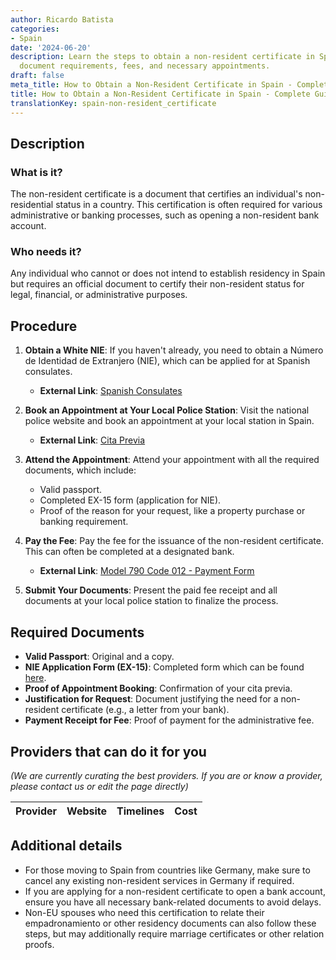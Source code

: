 ```yaml
---
author: Ricardo Batista
categories:
- Spain
date: '2024-06-20'
description: Learn the steps to obtain a non-resident certificate in Spain, including
  document requirements, fees, and necessary appointments.
draft: false
meta_title: How to Obtain a Non-Resident Certificate in Spain - Complete Guide
title: How to Obtain a Non-Resident Certificate in Spain - Complete Guide
translationKey: spain-non-resident_certificate
---
```



## Description

### What is it?
The non-resident certificate is a document that certifies an individual's non-residential status in a country. This certification is often required for various administrative or banking processes, such as opening a non-resident bank account.

### Who needs it?
Any individual who cannot or does not intend to establish residency in Spain but requires an official document to certify their non-resident status for legal, financial, or administrative purposes.

## Procedure

1. **Obtain a White NIE**: If you haven't already, you need to obtain a Número de Identidad de Extranjero (NIE), which can be applied for at Spanish consulates.
   - **External Link**: [Spanish Consulates](https://www.exteriores.gob.es/es/EmbajadasConsulados/Paginas/index.aspx)

2. **Book an Appointment at Your Local Police Station**: Visit the national police website and book an appointment at your local station in Spain. 
   - **External Link**: [Cita Previa](https://sede.administracionespublicas.gob.es/pagina/index/directorio/icpplus)

3. **Attend the Appointment**: Attend your appointment with all the required documents, which include:
   - Valid passport.
   - Completed EX-15 form (application for NIE).
   - Proof of the reason for your request, like a property purchase or banking requirement.

4. **Pay the Fee**: Pay the fee for the issuance of the non-resident certificate. This can often be completed at a designated bank.
   - **External Link**: [Model 790 Code 012 - Payment Form](https://sede.policia.gob.es/Tasa790_012/)

5. **Submit Your Documents**: Present the paid fee receipt and all documents at your local police station to finalize the process.

## Required Documents

- **Valid Passport**: Original and a copy.
- **NIE Application Form (EX-15)**: Completed form which can be found [here](https://www.inclusion.gob.es/documents/410169/2156469/15-Formulario_NIE_y_certificados.pdf).
- **Proof of Appointment Booking**: Confirmation of your cita previa.
- **Justification for Request**: Document justifying the need for a non-resident certificate (e.g., a letter from your bank).
- **Payment Receipt for Fee**: Proof of payment for the administrative fee.

## Providers that can do it for you

_(We are currently curating the best providers. If you are or know a provider, please contact us or edit the page directly)_

| Provider        |     Website     |     Timelines    |       Cost      |
| --------------- | --------------- |  :-------------: | :-------------: |

## Additional details

- For those moving to Spain from countries like Germany, make sure to cancel any existing non-resident services in Germany if required.
- If you are applying for a non-resident certificate to open a bank account, ensure you have all necessary bank-related documents to avoid delays.
- Non-EU spouses who need this certification to relate their empadronamiento or other residency documents can also follow these steps, but may additionally require marriage certificates or other relation proofs.